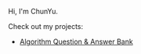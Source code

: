 Hi, I'm ChunYu.

Check out my projects:

- [Algorithm Question & Answer Bank](https://github.com/shichunyu/shichunyu.github.io/tree/master/Algorithms)
